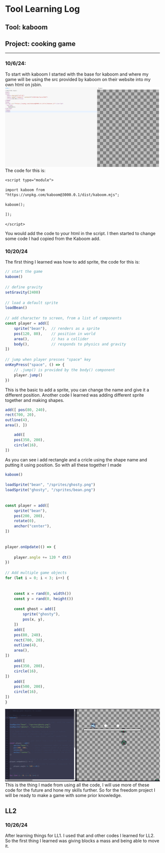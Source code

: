 # Tool Learning Log

## Tool: **kaboom**

## Project: **cooking game**

---

### 10/6/24:
To start with kaboom I started with the base for kaboom and where my game will be using the src provided by kaboom on their website into my own html on jsbin.
![start](kaboomstart.png)  
The code for this is:
`````
<script type="module">

import kaboom from "https://unpkg.com/kaboom@3000.0.1/dist/kaboom.mjs";

kaboom();

]);

</script>
`````
You would add the code to your html in the script. I then started to change some code I had copied from the Kaboom add.

### 10/20/24
The first thing I learned was how to add sprite, the code for this is: 
`````js
// start the game
kaboom()

// define gravity
setGravity(2400)

// load a default sprite
loadBean()

// add character to screen, from a list of components
const player = add([
    sprite("bean"),  // renders as a sprite
    pos(120, 80),    // position in world
    area(),          // has a collider
    body(),          // responds to physics and gravity
])

// jump when player presses "space" key
onKeyPress("space", () => {
    // .jump() is provided by the body() component
    player.jump()
})
`````
This is the basic to add a sprite, you can change the name and give it a different position.
Another code I learned was adding different sprite together and making shapes.
`````js
add([ pos(80, 240), 
rect(700, 20),
outline(4), 
area(), ])
`````
`````js
	add([
    pos(350, 200),
    circle(16),
])
``````
As you can see i add rectangle and a cricle using the shape name and putting it using position.
So with all these together I made 
`````js
kaboom()

loadSprite("bean", "/sprites/ghosty.png")
loadSprite("ghosty", "/sprites/bean.png")


const player = add([
	sprite("bean"), 
	pos(200, 200),
	rotate(0),    
	anchor("center"),
])


player.onUpdate(() => {

	player.angle += 120 * dt()
})

// Add multiple game objects
for (let i = 0; i < 3; i++) {


	const x = rand(0, width())
	const y = rand(0, height())

	const ghost = add([
		sprite("ghosty"),
		pos(x, y),
	])
	add([
    pos(80, 240),
    rect(700, 20),
    outline(4),
    area(),
])
	add([
    pos(350, 200),
    circle(16),
])
	add([
    pos(500, 200),
    circle(16),
])
}
`````
![k](kaboom.js.png)
This is the thing I made from using all the code, I will use more of these code for the future and hone my skills further. So for the freedom project I will be ready to make a game with some prior knowledge.

## LL2

### 10/26/24

After learning things for LL1. I used that and other codes I learned for LL2. So the first thing I learned was giving blocks a mass and being able to move it. 


<!-- 
* Links you used today (websites, videos, etc)
* Things you tried, progress you made, etc
* Challenges, a-ha moments, etc
* Questions you still have
* What you're going to try next
-->

